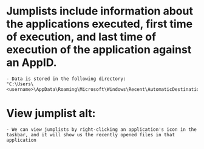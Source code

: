 # Jumplists include information about the applications executed, first time of execution, and last time of execution of the application against an AppID.
    - Data is stored in the following directory:
    "C:\Users\<username>\AppData\Roaming\Microsoft\Windows\Recent\AutomaticDestinations"

# View jumplist alt:
    - We can view jumplists by right-clicking an application's icon in the taskbar, and it will show us the recently opened files in that application
